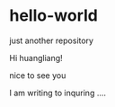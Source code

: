 # hello-world
just another repository

Hi huangliang!

nice to see you


I am writing to inquring ....
